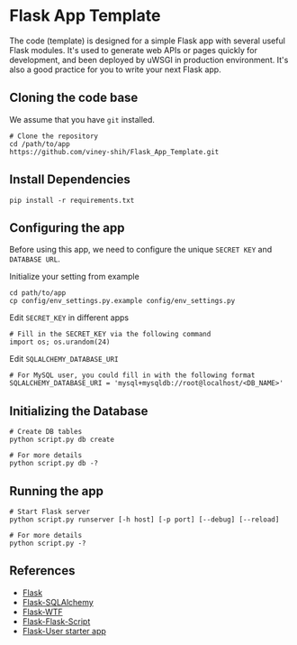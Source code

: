 # Flask App Template

The code (template) is designed for a simple Flask app with several useful Flask modules. It's used to generate web APIs or pages quickly for development, and been deployed by uWSGI in production environment. It's also a good practice for you to write your next Flask app.

## Cloning the code base

We assume that you have `git` installed.

	# Clone the repository
	cd /path/to/app
	https://github.com/viney-shih/Flask_App_Template.git
	
## Install Dependencies

	pip install -r requirements.txt

## Configuring the app

Before using this app, we need to configure the unique `SECRET KEY` and `DATABASE URL`.

Initialize your setting from example

	cd path/to/app
	cp config/env_settings.py.example config/env_settings.py
	
Edit `SECRET_KEY` in different apps

	# Fill in the SECRET_KEY via the following command
	import os; os.urandom(24)

Edit `SQLALCHEMY_DATABASE_URI` 

	# For MySQL user, you could fill in with the following format
	SQLALCHEMY_DATABASE_URI = 'mysql+mysqldb://root@localhost/<DB_NAME>'

## Initializing the Database

	# Create DB tables
	python script.py db create
	
	# For more details
	python script.py db -?
	
## Running the app

	# Start Flask server
	python script.py runserver [-h host] [-p port] [--debug] [--reload]
	
	# For more details
	python script.py -?

## References

* [Flask](http://flask.pocoo.org/)
* [Flask-SQLAlchemy](http://flask-sqlalchemy.pocoo.org/)
* [Flask-WTF](https://flask-wtf.readthedocs.org)
* [Flask-Flask-Script](https://flask-script.readthedocs.org)
* [Flask-User starter app](https://github.com/lingthio/Flask-User-starter-app)

